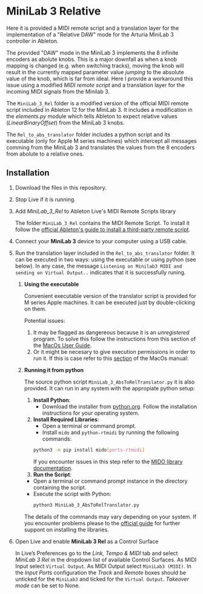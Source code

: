 # MiniLab 3 Relative
Here it is provided a MIDI remote script and a translation layer for the implementation of a "Relative DAW" mode for the Arturia MiniLab 3 controller in Ableton.

The provided "DAW" mode in the MiniLab 3 implements the 8 infinite encoders as abolute knobs. This is a major downfall as when a knob mapping is changed (e.g. when switching tracks), moving the knob will result in the currently mapped parameter value *jumping* to the absolute value of the knob, which is far from ideal. Here I provide a workaround this issue using a modified *MIDI remote script* and a translation layer for the incoming MIDI signals from the Minilab 3.

The `MiniLab_3_Rel` folder is a modified version of the official MIDI remote script included in Ableton 12 for the MiniLab 3. It includes a modification in the *elements.py* module which tells Ableton to expect relative values (*LinearBinaryOffset*) from the MiniLab 3 knobs.

The `Rel_to_abs_translator` folder includes a python script and its executable (only for Apple M series machines) which intercept all messages comming from the MiniLab 3 and translates the values from the 8 encoders from abolute to a relative ones.

Installation
------------

1. Download the files in this repository.
1.	Stop Live if it is running.
1.	Add *MiniLab_3_Rel* to Ableton Live's MIDI Remote Scripts library

	The folder `MiniLab_3_Rel` contains the MIDI Remote Script. To install it follow the [official Ableton's guide to install a third-party remote script](https://help.ableton.com/hc/en-us/articles/209072009-Installing-third-party-remote-scripts).
1. Connect your **MiniLab 3** device to your computer using a USB cable.
1.	Run the translation layer included in the `Rel_to_abs_translator` folder. It can be executed in two ways: using the executable or using python (see below). In any case, the message `Listening on Minilab3 MIDI and sending on Virtual Output..` indicates that it is successfully runing.
    1) **Using the executable**
       
       Convenient executable version of the translator script is provided for M series Apple machines. It can be executed just by double-clicking on them.
       
       Potential issues:
     	1)   It may be flagged as dangereous because it is an *unregistered* program. To solve this follow the instructions from this section of the [MacOs User Guide](https://support.apple.com/guide/mac-help/open-a-mac-app-from-an-unidentified-developer-mh40616/mac).
        2)    Or it might be necesary to give execution permissions in order to run it. If this is case refer to this [section](https://support.apple.com/guide/terminal/make-a-file-executable-apdd100908f-06b3-4e63-8a87-32e71241bab4/mac) of the MacOs manual:
    
    1) **Running it from python**
  
       The source python script `MiniLab_3_AbsToRelTranslator.py` it is also provided. It can run in any system with the appropiate python setup:
       
        1) **Install Python**:
           - Download the installer from [python.org](https://www.python.org/downloads/). Follow the installation instructions for your operating system.
        1) **Install Required Libraries**:
            - Open a terminal or command prompt.
            - Install `mido` and `python-rtmidi` by running the following commands:
             ```bash
             python3 -m pip install mido[ports-rtmidi]
             ```
             If you encounter issues in this step refer to the [MIDO library documentation](https://mido.readthedocs.io/en/stable/installing.html).
        1) **Run the Script**:
          - Open a terminal or command prompt instance in the directory containing the script.
          - Execute the script with Python:
              ```bash
              python3 MiniLab_3_AbsToRelTranslator.py
              ```
        The details of the commands may vary depending on your system. If you encounter problems please to the [official guide](https://packaging.python.org/en/latest/tutorials/installing-packages/) for further suppont on installing the libraries.
1.	Open Live and enable **MiniLab 3 Rel** as a Control Surface

	In Live’s Preferences go to the *Link, Tempo & MIDI* tab and select *MiniLab 3 Rel* in the dropdown list of available Control Surfaces. As MIDI Input select `Virtual Output`. As MIDI Output select `MiniLab3 (MIDI)`. In the *Input Ports* configuration the *Track* and *Remote* boxes should be unticked for the `MiniLab3` and ticked for the `Virtual Output`. *Takeover mode* can be set to None.
